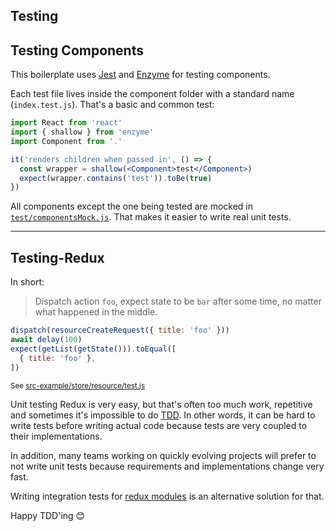 ## Testing

## Testing Components
This boilerplate uses [Jest](http://facebook.github.io/jest/) and [Enzyme](http://airbnb.io/enzyme/) for testing components.

Each test file lives inside the component folder with a standard name (`index.test.js`). That's a basic and common test:
```jsx
import React from 'react'
import { shallow } from 'enzyme'
import Component from '.'

it('renders children when passed in', () => {
  const wrapper = shallow(<Component>test</Component>)
  expect(wrapper.contains('test')).toBe(true)
})
```

All components except the one being tested are mocked in [`test/componentsMock.js`](https://github.com/thinq4yourself/betterup-test/src/test/componentsMock.js). That makes it easier to write real unit tests.

---

## Testing-Redux

In short:
> Dispatch action `foo`, expect state to be `bar` after some time, no matter what happened in the middle.
```js
dispatch(resourceCreateRequest({ title: 'foo' }))
await delay(100)
expect(getList(getState())).toEqual([
  { title: 'foo' },
])
```
<sup>See [src-example/store/resource/test.js](https://github.com/thinq4yourself/betterup-test/src/store/resource/test.js)</sup>

Unit testing Redux is very easy, but that's often too much work, repetitive and sometimes it's impossible to do [TDD](https://en.wikipedia.org/wiki/Test-driven_development). In other words, it can be hard to write tests before writing actual code because tests are very coupled to their implementations.

In addition, many teams working on quickly evolving projects will prefer to not write unit tests because requirements and implementations change very fast.

Writing integration tests for [redux modules](./Redux-modules.md) is an alternative solution for that.

Happy TDD'ing 😊
